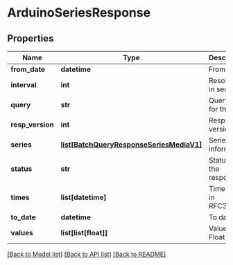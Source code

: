 # ArduinoSeriesResponse

## Properties
Name | Type | Description | Notes
------------ | ------------- | ------------- | -------------
**from_date** | **datetime** | From date | 
**interval** | **int** | Resolution in seconds | 
**query** | **str** | Query of for the data | 
**resp_version** | **int** | Response version | 
**series** | [**list[BatchQueryResponseSeriesMediaV1]**](BatchQueryResponseSeriesMediaV1.md) | Series information | 
**status** | **str** | Status of the response | 
**times** | **list[datetime]** | Timestamp in RFC3339 | 
**to_date** | **datetime** | To date | 
**values** | **list[list[float]]** | Values in Float | 

[[Back to Model list]](../README.md#documentation-for-models) [[Back to API list]](../README.md#documentation-for-api-endpoints) [[Back to README]](../README.md)


